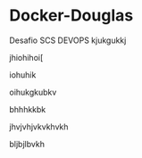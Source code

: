 # Docker-Douglas
Desafio SCS DEVOPS
kjukgukkj

jhiohihoi[



iohuhik



oihukgkubkv









bhhhkkbk





jhvjvhjvkvkhvkh





bljbjlbvkh
